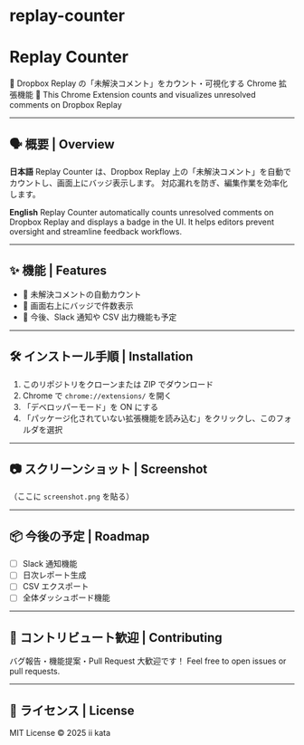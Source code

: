 # replay-counter

# Replay Counter

🎥 Dropbox Replay の「未解決コメント」をカウント・可視化する Chrome 拡張機能
🔄 This Chrome Extension counts and visualizes unresolved comments on Dropbox Replay

---

## 🗣 概要 | Overview

**日本語**
Replay Counter は、Dropbox Replay 上の「未解決コメント」を自動でカウントし、画面上にバッジ表示します。
対応漏れを防ぎ、編集作業を効率化します。

**English**
Replay Counter automatically counts unresolved comments on Dropbox Replay and displays a badge in the UI.
It helps editors prevent oversight and streamline feedback workflows.

---

## ✨ 機能 | Features

- 🔴 未解決コメントの自動カウント
- 🎯 画面右上にバッジで件数表示
- 🔔 今後、Slack 通知や CSV 出力機能も予定

---

## 🛠 インストール手順 | Installation

1. このリポジトリをクローンまたは ZIP でダウンロード
2. Chrome で `chrome://extensions/` を開く
3. 「デベロッパーモード」を ON にする
4. 「パッケージ化されていない拡張機能を読み込む」をクリックし、このフォルダを選択

---

## 📷 スクリーンショット | Screenshot

（ここに `screenshot.png` を貼る）

---

## 📦 今後の予定 | Roadmap

- [ ] Slack 通知機能
- [ ] 日次レポート生成
- [ ] CSV エクスポート
- [ ] 全体ダッシュボード機能

---

## 🤝 コントリビュート歓迎 | Contributing

バグ報告・機能提案・Pull Request 大歓迎です！
Feel free to open issues or pull requests.

---

## 📄 ライセンス | License

MIT License © 2025 ii kata
